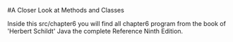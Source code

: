 #A Closer Look at Methods and Classes

Inside this src/chapter6 you will find all chapter6 program from the book of 'Herbert Schildt' Java the complete Reference Ninth Edition.